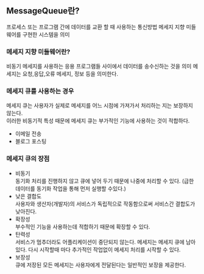 ## MessageQueue란?

프로세스 또는 프로그램 간에 데이터를 교환 할 때 사용하는 통신방법
메세지 지향 미들웨어를 구현한 시스템을 의미

### 메세지 지향 미들웨어란?

비동기 메세지를 사용하는 응용 프로그램들 사이에서 데이터를 송수신하는 것을 의미
메세지는 요청,응답,오류 메세지, 정보 등을 의미한다.

### 메세지 큐를 사용하는 경우

메세지 큐는 사용자가 실제로 메세지를 어느 시점에 가져가서 처리하는 지는 보장하지 않는다.  
 이러한 비동기적 특성 때문에 메세지 큐는 부가적인 기능에 사용하는 것이 적합하다.

- 이메일 전송
- 블로그 포스팅

### 메세지 큐의 장점

- 비동기  
  동기화 처리를 진행하지 않고 큐에 넣어 두기 때문에 나중에 처리할 수 있다. (급한 데이터를 동기화 작업을 통해 먼저 실행할 수있다.)
- 낮은 결합도  
  사용자와 생산자(개발자)의 서비스가 독립적으로 작동함으로써 서비스간 결합도가 낮아진다.
- 확장성  
  부수적인 기능을 사용하는데 적합하기 때문에 확장할 수 있다.
- 탄력성  
  서비스가 멈추더라도 어플리케이션이 중단되지 않는다. 메세지는 메세지 큐에 남아 있다. 다시 시작할때 마다 추가적인 작업없이 메세지 처리를 시작할 수 있다.
- 보장성  
  큐에 저장된 모든 메세지는 사용자에게 전달된다는 일반적인 보장을 제공한다.
